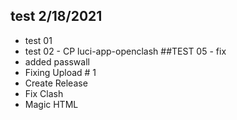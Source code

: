 ## test 2/18/2021
* test 01
* test 02 - CP luci-app-openclash
##TEST 05 - fix 
* added passwall
* Fixing Upload # 1
* Create Release
* Fix Clash
* Magic HTML
